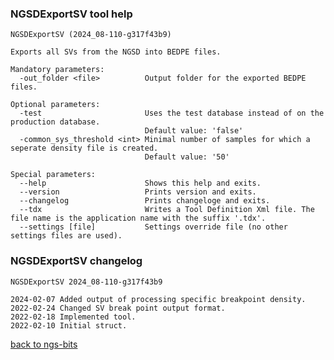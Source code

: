 ### NGSDExportSV tool help
	NGSDExportSV (2024_08-110-g317f43b9)
	
	Exports all SVs from the NGSD into BEDPE files.
	
	Mandatory parameters:
	  -out_folder <file>          Output folder for the exported BEDPE files.
	
	Optional parameters:
	  -test                       Uses the test database instead of on the production database.
	                              Default value: 'false'
	  -common_sys_threshold <int> Minimal number of samples for which a seperate density file is created.
	                              Default value: '50'
	
	Special parameters:
	  --help                      Shows this help and exits.
	  --version                   Prints version and exits.
	  --changelog                 Prints changeloge and exits.
	  --tdx                       Writes a Tool Definition Xml file. The file name is the application name with the suffix '.tdx'.
	  --settings [file]           Settings override file (no other settings files are used).
	
### NGSDExportSV changelog
	NGSDExportSV 2024_08-110-g317f43b9
	
	2024-02-07 Added output of processing specific breakpoint density.
	2022-02-24 Changed SV break point output format.
	2022-02-18 Implemented tool.
	2022-02-10 Initial struct.
[back to ngs-bits](https://github.com/imgag/ngs-bits)